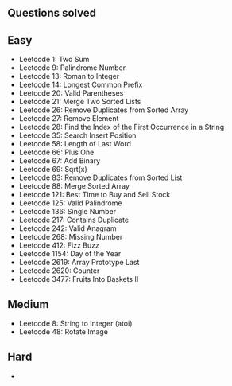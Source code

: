 ## Questions solved

## Easy
- Leetcode 1: Two Sum
- Leetcode 9: Palindrome Number
- Leetcode 13: Roman to Integer
- Leetcode 14: Longest Common Prefix
- Leetcode 20: Valid Parentheses
- Leetcode 21: Merge Two Sorted Lists
- Leetcode 26: Remove Duplicates from Sorted Array
- Leetcode 27: Remove Element
- Leetcode 28: Find the Index of the First Occurrence in a String
- Leetcode 35: Search Insert Position
- Leetcode 58: Length of Last Word
- Leetcode 66: Plus One
- Leetcode 67: Add Binary
- Leetcode 69: Sqrt(x)
- Leetcode 83: Remove Duplicates from Sorted List
- Leetcode 88: Merge Sorted Array
- Leetcode 121: Best Time to Buy and Sell Stock
- Leetcode 125: Valid Palindrome
- Leetcode 136: Single Number
- Leetcode 217: Contains Duplicate
- Leetcode 242: Valid Anagram
- Leetcode 268: Missing Number
- Leetcode 412: Fizz Buzz
- Leetcode 1154: Day of the Year
- Leetcode 2619: Array Prototype Last
- Leetcode 2620: Counter
- Leetcode 3477: Fruits Into Baskets II

## Medium
- Leetcode 8: String to Integer (atoi)
- Leetcode 48: Rotate Image

## Hard
-
